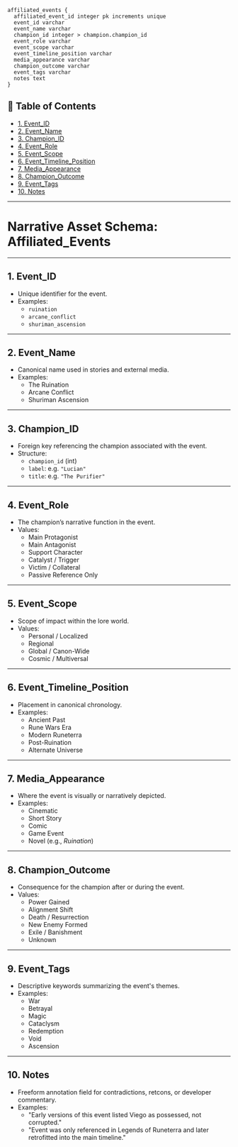```
affiliated_events {
  affiliated_event_id integer pk increments unique
  event_id varchar
  event_name varchar
  champion_id integer > champion.champion_id
  event_role varchar
  event_scope varchar
  event_timeline_position varchar
  media_appearance varchar
  champion_outcome varchar
  event_tags varchar
  notes text
}
```

## 📘 Table of Contents

- [1. Event_ID](#1-event_id)
- [2. Event_Name](#2-event_name)
- [3. Champion_ID](#3-champion_id)
- [4. Event_Role](#4-event_role)
- [5. Event_Scope](#5-event_scope)
- [6. Event_Timeline_Position](#6-event_timeline_position)
- [7. Media_Appearance](#7-media_appearance)
- [8. Champion_Outcome](#8-champion_outcome)
- [9. Event_Tags](#9-event_tags)
- [10. Notes](#10-notes)

---

# **Narrative Asset Schema: Affiliated_Events**

---

## 1. Event_ID

- Unique identifier for the event.
- Examples:
  - `ruination`
  - `arcane_conflict`
  - `shuriman_ascension`

---

## 2. Event_Name

- Canonical name used in stories and external media.
- Examples:
  - The Ruination
  - Arcane Conflict
  - Shuriman Ascension

---

## 3. Champion_ID

- Foreign key referencing the champion associated with the event.
- Structure:
  - `champion_id` (int)
  - `label`: e.g. `"Lucian"`
  - `title`: e.g. `"The Purifier"`

---

## 4. Event_Role

- The champion’s narrative function in the event.
- Values:
  - Main Protagonist
  - Main Antagonist
  - Support Character
  - Catalyst / Trigger
  - Victim / Collateral
  - Passive Reference Only

---

## 5. Event_Scope

- Scope of impact within the lore world.
- Values:
  - Personal / Localized
  - Regional
  - Global / Canon-Wide
  - Cosmic / Multiversal

---

## 6. Event_Timeline_Position

- Placement in canonical chronology.
- Examples:
  - Ancient Past
  - Rune Wars Era
  - Modern Runeterra
  - Post-Ruination
  - Alternate Universe

---

## 7. Media_Appearance

- Where the event is visually or narratively depicted.
- Examples:
  - Cinematic
  - Short Story
  - Comic
  - Game Event
  - Novel (e.g., _Ruination_)

---

## 8. Champion_Outcome

- Consequence for the champion after or during the event.
- Values:
  - Power Gained
  - Alignment Shift
  - Death / Resurrection
  - New Enemy Formed
  - Exile / Banishment
  - Unknown

---

## 9. Event_Tags

- Descriptive keywords summarizing the event's themes.
- Examples:
  - War
  - Betrayal
  - Magic
  - Cataclysm
  - Redemption
  - Void
  - Ascension

---

## 10. Notes

- Freeform annotation field for contradictions, retcons, or developer commentary.
- Examples:
  - "Early versions of this event listed Viego as possessed, not corrupted."
  - "Event was only referenced in Legends of Runeterra and later retrofitted into the main timeline."
